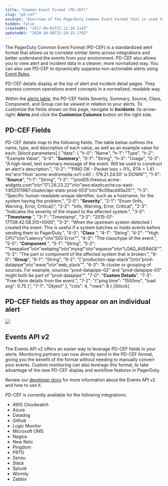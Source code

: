 ```yaml
---
title: "Common Event Format (PD-CEF)"
slug: "pd-cef"
excerpt: "Overview of the PagerDuty Common Event Format that is used to correlate similar items across integrations"
hidden: false
createdAt: "2017-06-01T21:21:16.114Z"
updatedAt: "2020-10-08T22:29:15.178Z"
---
```

The PagerDuty Common Event Format (PD-CEF) is a standardized alert format that allows us to correlate similar items across integrations and better understand the events from your environment. PD-CEF also allows you to view alert and incident data in a cleaner, more normalized way. You can also use PD-CEF to dynamically suppress non-actionable alerts using [Event Rules](doc:event-management#section-suppression-and-event-rules).

PD-CEF details display at the top of alert and incident detail pages. They express common operations event concepts in a normalized, readable way.

Within the [alerts table](https://support.pagerduty.com/docs/alerts#section-alerts-table), the PD-CEF fields Severity, Summary, Source, Class, Component, and Group can be viewed in relation to your alerts. To customize the fields shown on this page, navigate to **Incidents** :fa-arrow-right: **Alerts** and click the **Customize Columns** button on the right side.

## PD-CEF Fields

PD-CEF details map to the following fields. The table below outlines the name, type, and description of each value, as well as an example value for each. 
[block:parameters]
{
  "data": {
    "h-0": "Name",
    "h-1": "Type",
    "h-2": "Example Value",
    "0-0": "**Summary**",
    "0-1": "String",
    "h-3": "Usage",
    "0-3": "A high-level, text summary message of the event. Will be used to construct an alert's description.",
    "0-2": "\"PING OK - Packet loss = 0%, RTA = 1.41 ms\"w\n\"Host 'acme-andromeda-sv1-c40 :: 179.21.24.50' is DOWN\"",
    "1-0": "**Source**",
    "1-1": "String",
    "1-2": "\"prod05.theseus.acme-widgets.com\"\n\n\"171.26.23.22\"\n\n\"aws:elasticache:us-east-1:852511987:cluster/api-stats-prod-003\"\n\n\"9c09acd49a25\"",
    "1-3": "Specific human-readable unique identifier, such as a hostname, for the system having the problem.",
    "2-0": "**Severity**",
    "2-1": "Enum {Info, Warning, Error, Critical}",
    "2-2": "Info, Warning, Error, Critical",
    "2-3": "Indicates the severity of the impact to the affected system.",
    "3-0": "**Timestamp** ",
    "3-1": "Timestamp",
    "3-2": "2015-07-17T08:42:58.315+0000",
    "3-3": "When the upstream system detected / created the event. This is useful if a system batches or holds events before sending them to PagerDuty.",
    "4-0": "**Class** ",
    "4-1": "String",
    "4-2": "\"High CPU\"\n\n\"Latency\"\n\n\"500 Error\"",
    "4-3": "The class/type of the event.",
    "5-0": "**Component** ",
    "5-1": "String",
    "5-2": "\"keepalive\"\n\n\"webping\"\n\n\"mysql\"\n\n\"wqueue\"\n\n\"LOAD_AVERAGE\"",
    "5-3": "The part or component of the affected system that is broken.",
    "6-0": "**Group**",
    "6-1": "String",
    "6-2": "[\"production-app-stack\"]\n\n\"prod-datapipe\"\n\n\"www\"\n\n\"web_stack\"",
    "6-3": "A cluster or grouping of sources. For example, sources “prod-datapipe-02” and “prod-datapipe-03” might both be part of “prod-datapipe”",
    "7-0": "**Custom Details**",
    "7-3": "Free-form details from the event.",
    "7-2": "{\"ping time\": \"1500ms\", \"load avg\": 0.75 }",
    "7-1": "Object"
  },
  "cols": 4,
  "rows": 8
}
[/block]
## PD-CEF fields as they appear on an individual alert

![](https://files.readme.io/1b175de-pdcef-fields-in-alert.png)

## Events API v2

The Events API v2 offers an easier way to leverage PD-CEF fields in your alerts. Monitoring partners can now directly send in the PD-CEF format, giving you the benefit of the format without needing to manually convert your events. Custom monitoring can also leverage this format, to take advantage of the new PD-CEF display and workflow features in PagerDuty. 

Review our [developer docs](https://developer.pagerduty.com/docs/events-api-v2/overview/) for more information about the Events API v2 and how to use it.

PD-CEF is currently available for the following integrations:

* AWS Cloudwatch
* Azure
* Datadog
* Github
* Logic Monitor
* Microsoft OMS
* Nagios
* New Relic
* Pingdom
* PRTG
* Sensu
* Slack
* Splunk
* Wormly
* Zabbix
